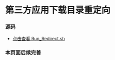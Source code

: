 # 第三方应用下载目录重定向

### 源码
- [点击查看 Run_Redirect.sh](https://gitee.com/Petit-Abba/Third-Party-Redirect/raw/master/Run_Redirect.sh)

### 本页面后续完善